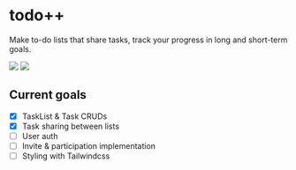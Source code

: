 # todo++

Make to-do lists that share tasks, track your progress in long and short-term goals.

![](https://img.shields.io/badge/Spring-6DB33F?style=for-the-badge&logo=spring&logoColor=white) ![](https://img.shields.io/badge/Tailwind_CSS-38B2AC?style=for-the-badge&logo=tailwind-css&logoColor=white)

## Current goals

- [X] TaskList & Task CRUDs
- [X] Task sharing between lists
- [ ] User auth
- [ ] Invite & participation implementation
- [ ] Styling with Tailwindcss
